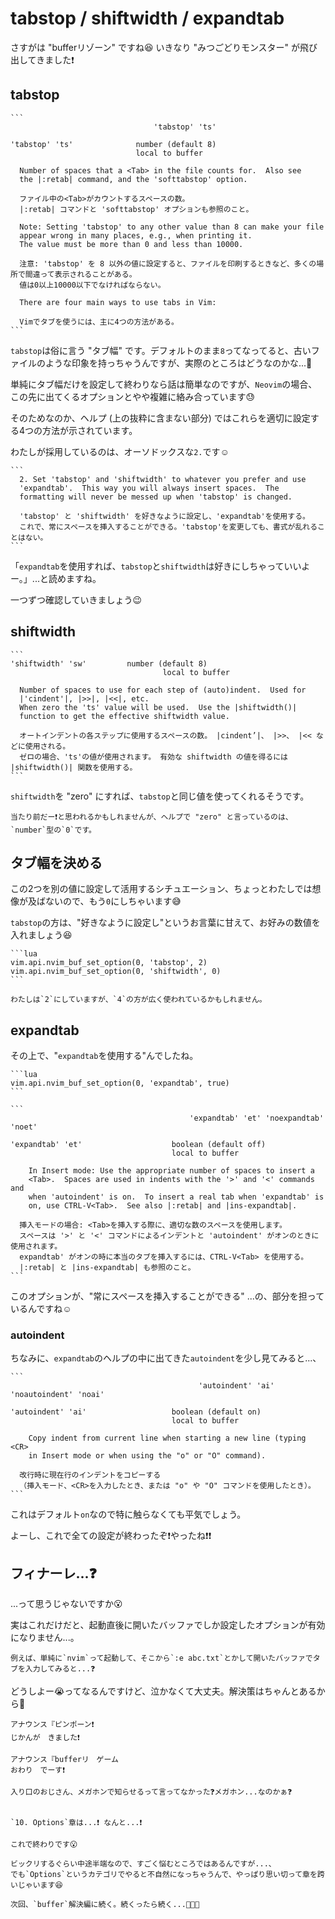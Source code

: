 # tabstop / shiftwidth / expandtab

 さすがは "bufferリゾーン" ですね😆 いきなり "みつごどりモンスター" が飛び出してきました❗

## tabstop

~~~admonish info title=":h tabstop"
```
                                'tabstop' 'ts'

'tabstop' 'ts'              number (default 8)
                            local to buffer

  Number of spaces that a <Tab> in the file counts for.  Also see
  the |:retab| command, and the 'softtabstop' option.

  ファイル中の<Tab>がカウントするスペースの数。
  |:retab| コマンドと 'softtabstop' オプションも参照のこと。

  Note: Setting 'tabstop' to any other value than 8 can make your file
  appear wrong in many places, e.g., when printing it.
  The value must be more than 0 and less than 10000.

  注意: 'tabstop' を 8 以外の値に設定すると、ファイルを印刷するときなど、多くの場所で間違って表示されることがある。
  値は0以上10000以下でなければならない。

  There are four main ways to use tabs in Vim:

  Vimでタブを使うには、主に4つの方法がある。
```
~~~

`tabstop`は俗に言う "タブ幅" です。デフォルトのまま`8`ってなってると、古いファイルのような印象を持っちゃうんですが、実際のところはどうなのかな...🤔

単純にタブ幅だけを設定して終わりなら話は簡単なのですが、`Neovim`の場合、この先に出てくるオプションとやや複雑に絡み合っています😓

そのためなのか、ヘルプ (上の抜粋に含まない部分) ではこれらを適切に設定する4つの方法が示されています。

わたしが採用しているのは、オーソドックスな`2.`です☺️

~~~admonish info title=""
```
  2. Set 'tabstop' and 'shiftwidth' to whatever you prefer and use
  'expandtab'.  This way you will always insert spaces.  The
  formatting will never be messed up when 'tabstop' is changed.
  
  'tabstop' と 'shiftwidth' を好きなように設定し、'expandtab'を使用する。
  これで、常にスペースを挿入することができる。'tabstop'を変更しても、書式が乱れることはない。
```
~~~

「`expandtab`を使用すれば、`tabstop`と`shiftwidth`は好きにしちゃっていいよー。」...と読めますね。

一つずつ確認していきましょう😉

## shiftwidth

~~~admonish info title=":h shiftwidth"
```
'shiftwidth' 'sw'		  number (default 8)
			                      local to buffer

  Number of spaces to use for each step of (auto)indent.  Used for
  |'cindent'|, |>>|, |<<|, etc.
  When zero the 'ts' value will be used.  Use the |shiftwidth()|
  function to get the effective shiftwidth value.

  オートインデントの各ステップに使用するスペースの数。 |cindent’|、 |>>、 |<< などに使用される。
  ゼロの場合、'ts'の値が使用されます。 有効な shiftwidth の値を得るには |shiftwidth()| 関数を使用する。
```
~~~

`shiftwidth`を "zero" にすれば、`tabstop`と同じ値を使ってくれるそうです。

```admonish note
当たり前だー❗と思われるかもしれませんが、ヘルプで "zero" と言っているのは、`number`型の`0`です。
```

## タブ幅を決める

この2つを別の値に設定して活用するシチュエーション、ちょっとわたしでは想像が及ばないので、もう`0`にしちゃいます😅

`tabstop`の方は、"好きなように設定し"というお言葉に甘えて、お好みの数値を入れましょう😆

~~~admonish example title="options.lua"
```lua
vim.api.nvim_buf_set_option(0, 'tabstop', 2)
vim.api.nvim_buf_set_option(0, 'shiftwidth', 0)
```
~~~

```admonish note
わたしは`2`にしていますが、`4`の方が広く使われているかもしれません。
```

## expandtab

その上で、"`expandtab`を使用する"んでしたね。

~~~admonish example title="options.lua"
```lua
vim.api.nvim_buf_set_option(0, 'expandtab', true)
```
~~~

~~~admonish info title=":h expandtab"
```
                                        'expandtab' 'et' 'noexpandtab' 'noet'

'expandtab' 'et'                    boolean (default off)
                                    local to buffer

	In Insert mode: Use the appropriate number of spaces to insert a
	<Tab>.  Spaces are used in indents with the '>' and '<' commands and
	when 'autoindent' is on.  To insert a real tab when 'expandtab' is
	on, use CTRL-V<Tab>.  See also |:retab| and |ins-expandtab|.

  挿入モードの場合: <Tab>を挿入する際に、適切な数のスペースを使用します。
  スペースは '>' と '<' コマンドによるインデントと 'autoindent' がオンのときに使用されます。
  expandtab' がオンの時に本当のタブを挿入するには、CTRL-V<Tab> を使用する。
  |:retab| と |ins-expandtab| も参照のこと。
```
~~~

このオプションが、"常にスペースを挿入することができる" ...の、部分を担っているんですね☺️

### autoindent

ちなみに、`expandtab`のヘルプの中に出てきた`autoindent`を少し見てみると...、

~~~admonish info title=":h autoindent"
```
			                              'autoindent' 'ai' 'noautoindent' 'noai'

'autoindent' 'ai'                   boolean (default on)
			                        local to buffer

	Copy indent from current line when starting a new line (typing <CR>
	in Insert mode or when using the "o" or "O" command).

  改行時に現在行のインデントをコピーする
  （挿入モード、<CR>を入力したとき、または "o" や "O" コマンドを使用したとき）。
```
~~~

これはデフォルト`on`なので特に触らなくても平気でしょう。

よーし、これで全ての設定が終わったぞ❗やったね❗❗

## フィナーレ...❓

...って思うじゃないですか😮

実はこれだけだと、起動直後に開いたバッファでしか設定したオプションが有効になりません...。

```admonish note
例えば、単純に`nvim`って起動して、そこから`:e abc.txt`とかして開いたバッファでタブを入力してみると...❓
```

どうしよー😭ってなるんですけど、泣かなくて大丈夫。解決策はちゃんとあるから🤗

```
アナウンス『ピンポーン❗
じかんが　きました❗
```

```
アナウンス『bufferリ　ゲーム
おわり　でーす❗
```

```admonish question
入り口のおじさん、メガホンで知らせるって言ってなかった❓メガホン...なのかぁ❓
```

```admonish success

`10. Options`章は...❗ なんと...❗

これで終わりです😮

ビックリするぐらい中途半端なので、すごく悩むところではあるんですが...、
でも`Options`というカテゴリでやると不自然になっちゃうんで、やっぱり思い切って章を跨いじゃいます😆

次回、`buffer`解決編に続く。続くったら続く...🐃🐃🐃
```

